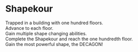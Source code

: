 # Shapekour
Trapped in a building with
one hundred floors.<br>
Advance to each floor.<br>
Gain multiple shape changing abilities.<br>
Complete the Shapekour and reach the one hundredth floor.<br>
Gain the most powerful shape, the DECAGON!
